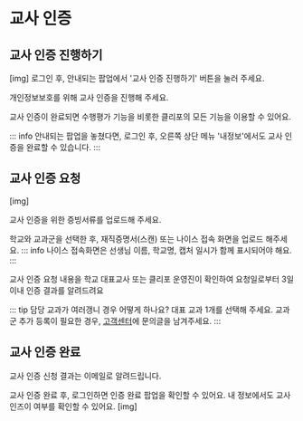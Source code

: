 # 교사 인증

## 교사 인증 진행하기
[img]
로그인 후, 안내되는 팝업에서 '교사 인증 진행하기' 버튼을 눌러 주세요.

개인정보보호를 위해 교사 인증을 진행해 주세요.

교사 인증이 완료되면 수행평가 기능을 비롯한 클리포의 모든 기능을 이용할 수 있어요.

::: info
안내되는 팝업을 놓쳤다면, 로그인 후, 오른쪽 상단 메뉴 '내정보'에서도 교사 인증을 완료할 수 있습니다.
:::

## 교사 인증 요청
[img]

교사 인증을 위한 증빙서류를 업로드해 주세요.

학교와 교과군을 선택한 후, 재직증명서(스캔) 또는 나이스 접속 화면을 업로드 해주세요.
::: info
나이스 접속화면은 선생님 이름, 학교명, 캡처 일시가 함께 표시되어야 해요.
:::

교사 인증 요청 내용을 학교 대표교사 또는 클리포 운영진이 확인하여 요청일로부터 3일 이내 인증 결과를 알려드려요

::: tip
담당 교과가 여러갱니 경우 어떻게 하나요?
대표 교과 1개를 선택해 주세요. 교과군 추가 등록이 필요한 경우, [고객센터](https://clipo.ai/teachers/helps/questions)에 문의글을 남겨주세요.
:::

## 교사 인증 완료
교사 인증 신청 결과는 이메일로 알려드립니다.

교사 인증 완료 후, 로그인하면 인증 완료 팝업을 확인할 수 있어요.
내 정보에서도 교사 인즈이 여부를 확인할 수 있어요.
[img]